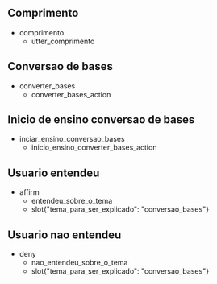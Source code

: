 ## Comprimento
* comprimento
    - utter_comprimento

## Conversao de bases
* converter_bases
   - converter_bases_action

## Inicio de ensino conversao de bases
* inciar_ensino_conversao_bases
    - inicio_ensino_converter_bases_action

## Usuario entendeu
* affirm
    - entendeu_sobre_o_tema
    - slot{"tema_para_ser_explicado": "conversao_bases"}

## Usuario nao entendeu
* deny
  - nao_entendeu_sobre_o_tema
  - slot{"tema_para_ser_explicado": "conversao_bases"}